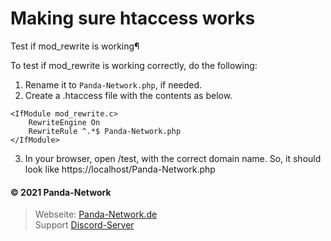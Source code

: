 # Making sure htaccess works

Test if mod_rewrite is working¶

To test if mod_rewrite is working correctly, do the following:

1. Rename it to `Panda-Network.php`, if needed.
2. Create a .htaccess file with the contents as below.

```
<IfModule mod_rewrite.c>
    RewriteEngine On
    RewriteRule ^.*$ Panda-Network.php
</IfModule>
```

3. In your browser, open /test, with the correct domain name. So, it should look like https://localhost/Panda-Network.php

#### © 2021 Panda-Network
> Webseite: [Panda-Network.de](https://panda-network.de) \
> Support [Discord-Server](https://discord.gg/z8ScRvf)
